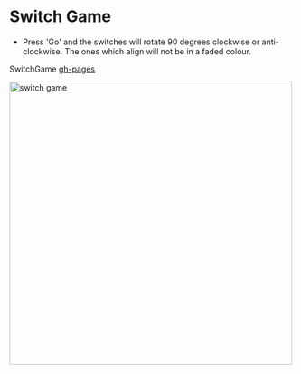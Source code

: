 # Switch Game

* Press 'Go' and the switches will rotate 90 degrees clockwise or anti-clockwise. The ones which align will not be in a faded colour.

SwitchGame [gh-pages](http://shanegibney.github.io/switchGame/)

 <img width="500" alt="switch game" src="https://cloud.githubusercontent.com/assets/17167992/20311186/be612630-ab46-11e6-9a1c-1fa130f6dd7d.png">
